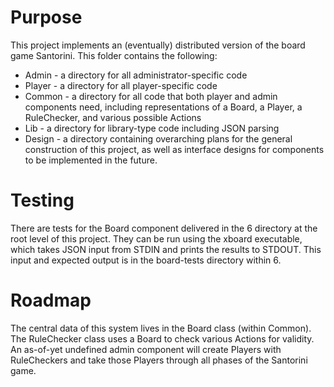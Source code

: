 # Purpose

This project implements an (eventually) distributed version of the board game
Santorini. This folder contains the following:

* Admin - a directory for all administrator-specific code
* Player - a directory for all player-specific code
* Common - a directory for all code that both player and admin components need,
including representations of a Board, a Player, a RuleChecker, and various
possible Actions
* Lib - a directory for library-type code including JSON parsing
* Design - a directory containing overarching plans for the general construction
 of this project, as well as interface designs for components to be implemented
 in the future.

# Testing

There are tests for the Board component delivered in the 6 directory at the
root level of this project. They can be run using the xboard executable, which
takes JSON input from STDIN and prints the results to STDOUT. This input and
expected output is in the board-tests directory within 6.

# Roadmap

The central data of this system lives in the Board class (within Common).
The RuleChecker class uses a Board to check various Actions for validity. An
as-of-yet undefined admin component will create Players with RuleCheckers and
take those Players through all phases of the Santorini game. 
